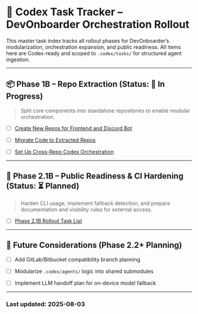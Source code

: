 # 🧠 Codex Task Tracker – DevOnboarder Orchestration Rollout

This master task index tracks all rollout phases for DevOnboarder’s modularization, orchestration expansion, and public readiness. All items here are Codex-ready and scoped to `.codex/tasks/` for structured agent ingestion.

---

## 📦 Phase 1B – Repo Extraction (Status: 🚧 In Progress)

> Split core components into standalone repositories to enable modular orchestration.

- [ ] [Create New Repos for Frontend and Discord Bot](create_new_repos_checklist.md)

- [ ] [Migrate Code to Extracted Repos](migrate_code_checklist.md)

- [ ] [Set Up Cross-Repo Codex Orchestration](cross_repo_orchestration_checklist.md)

---

## 🧭 Phase 2.1B – Public Readiness & CI Hardening (Status: ⏳ Planned)

> Harden CLI usage, implement fallback detection, and prepare documentation and visibility rules for external access.

- [ ] [Phase 2.1B Rollout Task List](phase2_1b_rollout_tasks.md)

---

## 🔮 Future Considerations (Phase 2.2+ Planning)

- [ ] Add GitLab/Bitbucket compatibility branch planning

- [ ] Modularize `.codex/agents/` logic into shared submodules

- [ ] Implement LLM handoff plan for on-device model fallback

---

### Last updated: 2025-08-03
